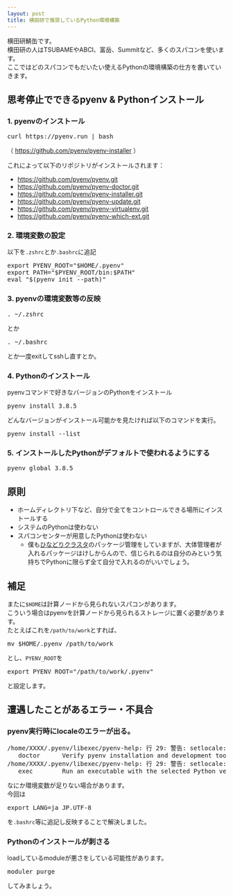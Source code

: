 ```yaml
---
layout: post
title: 横田研で推奨しているPython環境構築
---
```


横田研鯖缶です。  
横田研の人はTSUBAMEやABCI、富岳、Summitなど、多くのスパコンを使います。  
ここではどのスパコンでもだいたい使えるPythonの環境構築の仕方を書いていきます。

## 思考停止でできるpyenv & Pythonインストール
### 1. pyenvのインストール

<pre class='highlight'>
curl https://pyenv.run | bash
</pre>
（ https://github.com/pyenv/pyenv-installer ）

これによって以下のリポジトリがインストールされます：
- https://github.com/pyenv/pyenv.git
- https://github.com/pyenv/pyenv-doctor.git
- https://github.com/pyenv/pyenv-installer.git
- https://github.com/pyenv/pyenv-update.git
- https://github.com/pyenv/pyenv-virtualenv.git
- https://github.com/pyenv/pyenv-which-ext.git

### 2. 環境変数の設定  

以下を`.zshrc`とか`.bashrc`に追記
<pre class='highlight'>
export PYENV_ROOT="$HOME/.pyenv"
export PATH="$PYENV_ROOT/bin:$PATH"
eval "$(pyenv init --path)"
</pre>

### 3. pyenvの環境変数等の反映  

<pre class='highlight'>
. ~/.zshrc
</pre>
とか
<pre class='highlight'>
. ~/.bashrc
</pre>
とか一度exitしてsshし直すとか。

### 4. Pythonのインストール  

pyenvコマンドで好きなバージョンのPythonをインストール
<pre class='highlight'>
pyenv install 3.8.5
</pre>

どんなバージョンがインストール可能かを見たければ以下のコマンドを実行。
<pre class='highlight'>
pyenv install --list
</pre>

### 5. インストールしたPythonがデフォルトで使われるようにする

<pre class='highlight'>
pyenv global 3.8.5
</pre>

## 原則
- ホームディレクトリ下など、自分で全てをコントロールできる場所にインストールする
- システムのPythonは使わない
- スパコンセンターが用意したPythonは使わない
  - 僕も[ひなどりクラスタ](https://rioyokotalab.github.io/Lab-Servers-2020/)のパッケージ管理をしていますが、大体管理者が入れるパッケージはけしからんので、信じられるのは自分のみという気持ちでPythonに限らず全て自分で入れるのがいいでしょう。

## 補足
またに`$HOME`は計算ノードから見られないスパコンがあります。  
こういう場合はpyenvを計算ノードから見られるストレージに置く必要があります。  
たとえばこれを`/path/to/work`とすれば、
<pre class='highlight'>
mv $HOME/.pyenv /path/to/work
</pre>
とし、`PYENV_ROOT`を
<pre class='highlight'>
export PYENV_ROOT="/path/to/work/.pyenv"
</pre>
と設定します。

## 遭遇したことがあるエラー・不具合

### pyenv実行時にlocaleのエラーが出る。
<pre class='highlight'>
/home/XXXX/.pyenv/libexec/pyenv-help: 行 29: 警告: setlocale: LC_CTYPE: ロケールを変更できません (UTF-8): No such file or directory
   doctor      Verify pyenv installation and development tools to build pythons.
/home/XXXX/.pyenv/libexec/pyenv-help: 行 29: 警告: setlocale: LC_CTYPE: ロケールを変更できません (UTF-8): No such file or directory
   exec        Run an executable with the selected Python version
</pre>

なにか環境変数が足りない場合があります。  
今回は
<pre class='highlight'>
export LANG=ja_JP.UTF-8
</pre>
を`.bashrc`等に追記し反映することで解決しました。

### Pythonのインストールが刺さる

loadしているmoduleが悪さをしている可能性があります。
<pre class='highlight'>
moduler purge
</pre>
してみましょう。
